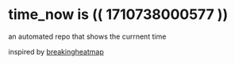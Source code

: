 # time_now is (( 1710738000577 ))

an automated repo that shows the currnent time

inspired by [breakingheatmap](https://github.com/breakingheatmap/breakingheatmap)